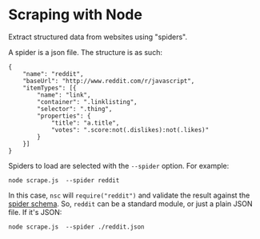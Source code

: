 # Scraping with Node

Extract structured data from websites using "spiders".

A spider is a json file. The structure is as such:

```
{
    "name": "reddit",
    "baseUrl": "http://www.reddit.com/r/javascript",
    "itemTypes": [{
        "name": "link",
        "container": ".linklisting",
        "selector": ".thing",
        "properties": {
            "title": "a.title",
            "votes": ".score:not(.dislikes):not(.likes)"
        }
    }]
}
```

Spiders to load are selected with the `--spider` option. For example:

    node scrape.js  --spider reddit

In this case, `nsc` will `require("reddit")` and validate the result against
the [spider schema](schemas/spider-v1.json). So, `reddit` can be a standard
module, or just a plain JSON file. If it's JSON:

    node scrape.js  --spider ./reddit.json
